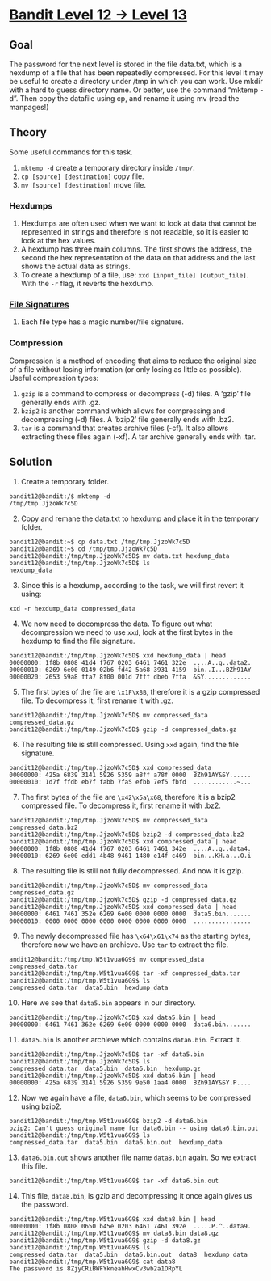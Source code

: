 # [Bandit Level 12 → Level 13](https://overthewire.org/wargames/bandit/bandit13.html)

## Goal
The password for the next level is stored in the file data.txt, which is a hexdump of a file that has been repeatedly compressed. For this level it may be useful to create a directory under /tmp in which you can work.
Use mkdir with a hard to guess directory name. Or better, use the command “mktemp -d”. Then copy the datafile using cp, and rename it using mv (read the manpages!)

## Theory
Some useful commands for this task.
1. `mktemp -d` create a temporary directory inside `/tmp/`.
2. `cp [source] [destination]` copy file.
3. `mv [source] [destination]` move file.

### Hexdumps
1. Hexdumps are often used when we want to look at data that cannot be represented in strings and therefore is not readable, so it is easier to look at the hex values.
2. A hexdump has three main columns. The first shows the address, the second the hex representation of the data on that address and the last shows the actual data as strings.
3. To create a hexdump of a file, use: `xxd [input_file] [output_file]`. With the `-r` flag, it reverts the hexdump.

### [File Signatures](https://en.wikipedia.org/wiki/List_of_file_signatures)
1. Each file type has a magic number/file signature.

### Compression
Compression is a method of encoding that aims to reduce the original size of a file without losing information (or only losing as little as possible). Useful compression types:
1. `gzip` is a command to compress or decompress (-d) files. A ‘gzip’ file generally ends with .gz.
2. `bzip2` is another command which allows for compressing and decompressing (-d) files. A ‘bzip2’ file generally ends with .bz2.
3. `tar` is a command that creates archive files (-cf). It also allows extracting these files again (-xf). A tar archive generally ends with .tar.

## Solution
1. Create a temporary folder.
```
bandit12@bandit:/$ mktemp -d
/tmp/tmp.JjzoWk7c5D
```
2. Copy and remane the data.txt to hexdump and place it in the temporary folder.
```
bandit12@bandit:~$ cp data.txt /tmp/tmp.JjzoWk7c5D
bandit12@bandit:~$ cd /tmp/tmp.JjzoWk7c5D
bandit12@bandit:/tmp/tmp.JjzoWk7c5D$ mv data.txt hexdump_data
bandit12@bandit:/tmp/tmp.JjzoWk7c5D$ ls
hexdump_data
```
3. Since this is a hexdump, according to the task, we will first revert it using:
```
xxd -r hexdump_data compressed_data
```
4. We now need to decompress the data. To figure out what decompression we need to use `xxd`, look at the first bytes in the hexdump to find the file signature.
```
bandit12@bandit:/tmp/tmp.JjzoWk7c5D$ xxd hexdump_data | head
00000000: 1f8b 0808 41d4 f767 0203 6461 7461 322e  ....A..g..data2.
00000010: 6269 6e00 0149 02b6 fd42 5a68 3931 4159  bin..I...BZh91AY
00000020: 2653 59a8 ffa7 8f00 001d 7fff dbeb 7ffa  &SY.............
```
5. The first bytes of the file are `\x1F\x8B`, therefore it is a gzip compressed file. To decompress it, first rename it with .gz.
```
bandit12@bandit:/tmp/tmp.JjzoWk7c5D$ mv compressed_data compressed_data.gz
bandit12@bandit:/tmp/tmp.JjzoWk7c5D$ gzip -d compressed_data.gz
```
6. The resulting file is still compressed. Using `xxd` again, find the file signature.
```
bandit12@bandit:/tmp/tmp.JjzoWk7c5D$ xxd compressed_data
00000000: 425a 6839 3141 5926 5359 a8ff a78f 0000  BZh91AY&SY......
00000010: 1d7f ffdb eb7f fabb 7fa5 efbb 7ef5 fbfd  ............~...
```
7. The first bytes of the file are `\x42\x5a\x68`, therefore it is a bzip2 compressed file. To decompress it, first rename it with .bz2.
```
bandit12@bandit:/tmp/tmp.JjzoWk7c5D$ mv compressed_data compressed_data.bz2
bandit12@bandit:/tmp/tmp.JjzoWk7c5D$ bzip2 -d compressed_data.bz2
bandit12@bandit:/tmp/tmp.JjzoWk7c5D$ xxd compressed_data | head
00000000: 1f8b 0808 41d4 f767 0203 6461 7461 342e  ....A..g..data4.
00000010: 6269 6e00 edd1 4b48 9461 1480 e14f c469  bin...KH.a...O.i
```
8. The resulting file is still not fully decompressed. And now it is gzip.
```
bandit12@bandit:/tmp/tmp.JjzoWk7c5D$ mv compressed_data compressed_data.gz
bandit12@bandit:/tmp/tmp.JjzoWk7c5D$ gzip -d compressed_data.gz
bandit12@bandit:/tmp/tmp.JjzoWk7c5D$ xxd compressed_data | head
00000000: 6461 7461 352e 6269 6e00 0000 0000 0000  data5.bin.......
00000010: 0000 0000 0000 0000 0000 0000 0000 0000  ................
```
9. The newly decompressed file has `\x64\x61\x74` as the starting bytes, therefore now we have an archieve. Use `tar` to extract the file.
```
andit12@bandit:/tmp/tmp.W5t1vua6G9$ mv compressed_data compressed_data.tar
bandit12@bandit:/tmp/tmp.W5t1vua6G9$ tar -xf compressed_data.tar 
bandit12@bandit:/tmp/tmp.W5t1vua6G9$ ls
compressed_data.tar  data5.bin  hexdump_data
```
10. Here we see that `data5.bin` appears in our directory.
```
bandit12@bandit:/tmp/tmp.JjzoWk7c5D$ xxd data5.bin | head
00000000: 6461 7461 362e 6269 6e00 0000 0000 0000  data6.bin.......
```
11. `data5.bin` is another archieve which contains `data6.bin`. Extract it.
```
bandit12@bandit:/tmp/tmp.JjzoWk7c5D$ tar -xf data5.bin
bandit12@bandit:/tmp/tmp.JjzoWk7c5D$ ls
compressed_data.tar  data5.bin  data6.bin  hexdump.gz
bandit12@bandit:/tmp/tmp.JjzoWk7c5D$ xxd data6.bin | head
00000000: 425a 6839 3141 5926 5359 9e50 1aa4 0000  BZh91AY&SY.P....
```
12. Now we again have a file, `data6.bin`, which seems to be compressed using bzip2.
```
bandit12@bandit:/tmp/tmp.W5t1vua6G9$ bzip2 -d data6.bin
bzip2: Can't guess original name for data6.bin -- using data6.bin.out
bandit12@bandit:/tmp/tmp.W5t1vua6G9$ ls
compressed_data.tar  data5.bin  data6.bin.out  hexdump_data
```
13. `data6.bin.out` shows another file name `data8.bin` again. So we extract this file.
```
bandit12@bandit:/tmp/tmp.W5t1vua6G9$ tar -xf data6.bin.out
```
14. This file, `data8.bin`, is gzip and decompressing it once again gives us the password.
```
bandit12@bandit:/tmp/tmp.W5t1vua6G9$ xxd data8.bin | head
00000000: 1f8b 0808 0650 b45e 0203 6461 7461 392e  .....P.^..data9.
bandit12@bandit:/tmp/tmp.W5t1vua6G9$ mv data8.bin data8.gz
bandit12@bandit:/tmp/tmp.W5t1vua6G9$ gzip -d data8.gz
bandit12@bandit:/tmp/tmp.W5t1vua6G9$ ls
compressed_data.tar  data5.bin  data6.bin.out  data8  hexdump_data
bandit12@bandit:/tmp/tmp.W5t1vua6G9$ cat data8
The password is 8ZjyCRiBWFYkneahHwxCv3wb2a1ORpYL
```
